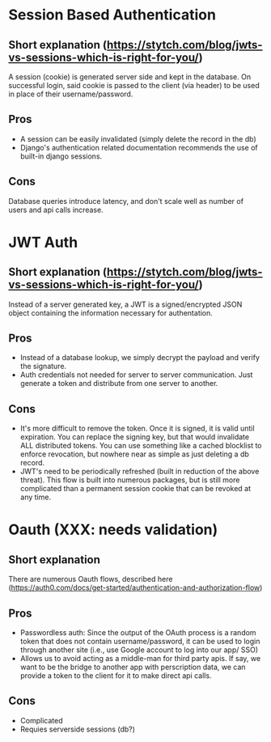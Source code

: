 # Session Based Authentication
## Short explanation (https://stytch.com/blog/jwts-vs-sessions-which-is-right-for-you/)
A session (cookie) is generated server side and kept in the database. On successful login, said cookie is passed to the client (via header) to be used in place of their username/password.

## Pros
- A session can be easily invalidated (simply delete the record in the db)
- Django's authentication related documentation recommends the use of built-in django sessions.
## Cons
Database queries introduce latency, and don't scale well as number of users and api calls increase.

# JWT Auth
## Short explanation (https://stytch.com/blog/jwts-vs-sessions-which-is-right-for-you/)
Instead of a server generated key, a JWT is a signed/encrypted JSON object containing the information necessary for authentation.

## Pros
- Instead of a database lookup, we simply decrypt the payload and verify the signature.
- Auth credentials not needed for server to server communication. Just generate a token and distribute from one server to another.


## Cons
- It's more difficult to remove the token. Once it is signed, it is valid until expiration. You can replace the signing key, but that would invalidate ALL distributed tokens. You can use something like a cached blocklist to enforce revocation,
but nowhere near as simple as just deleting a db record.
- JWT's need to be periodically refreshed (built in reduction of the above threat). This flow is built into numerous packages, but is still more complicated than a
permanent session cookie that can be revoked at any time.

# Oauth (XXX: needs validation)
## Short explanation
There are numerous Oauth flows, described here (https://auth0.com/docs/get-started/authentication-and-authorization-flow)
## Pros
- Passwordless auth: Since the output of the OAuth process is a random token that does not contain username/password, it can be used to login through another site (i.e., use Google account to log into our app/ SSO)
- Allows us to avoid acting as a middle-man for third party apis. If say, we want to be the bridge to another app with perscription data, we can provide a token to the client for it to make direct api calls.

## Cons
- Complicated
- Requies serverside sessions (db?)

